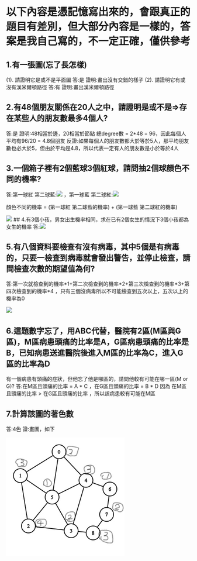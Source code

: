 # 以下內容是憑記憶寫出來的，會跟真正的題目有差別，但大部分內容是一樣的，答案是我自己寫的，不一定正確，僅供參考
## 1.有一張圖(忘了長怎樣)
(1). 請證明它是或不是平面圖 答:是 證明:畫出沒有交錯的樣子
(2). 請證明它有或沒有漢米爾頓路徑 答:有 證明:畫出漢米爾頓路徑
## 2.有48個朋友關係在20人之中，請證明是或不是=>存在某些人的朋友數最多4個人?
答:是
證明:48相當於邊，20相當於節點 總degree數 = 2*48 = 96，因此每個人平均有96/20 = 4.8個朋友
反證:如果每個人的朋友數都大於等於5人，那平均朋友數也必大於5，但由於平均是4.8，所以代表一定有人的朋友數是小於等於4人
## 3.一個箱子裡有2個藍球3個紅球，請問抽2個球顏色不同的機率?

答:第一球紅 第二球藍:<img src="https://render.githubusercontent.com/render/math?math=\frac{3}{5} * \frac{2}{4}"> ，第一球藍 第二球紅:<img src="https://render.githubusercontent.com/render/math?math=\frac{2}{5} * \frac{3}{4}">

顏色不同的機率 = (第一球紅 第二球藍的機率) + (第一球藍 第二球紅的機率)

<img src="https://render.githubusercontent.com/render/math?math=\frac{12}{20} = \frac{6}{20} %2B \frac{6}{20} = \frac{3}{5}">
## 4.有3個小孩，男女出生機率相同，求在已有2個女生的情況下3個小孩都為女生的機率
答:<img src="https://render.githubusercontent.com/render/math?math=\frac{3girls}{3girls%2B2girls-1boy} = \frac{\frac{1}{2}}{\frac{1}{2}%2B\frac{1}{2}} = \frac{1}{2}">

## 5.有八個資料要檢查有沒有病毒，其中5個是有病毒的，只要一檢查到病毒就會發出警告，並停止檢查，請問檢查次數的期望值為何?
答:第一次就檢查到的機率\*1+第二次檢查到的機率\*2+第三次檢查到的機率\*3+第四次檢查到的機率\*4 ，只有三個沒病毒所以不可能檢查到五次以上，五次以上的機率為0

<img src="https://render.githubusercontent.com/render/math?math=\frac{5}{8}*1%2B(\frac{3}{8}*\frac{5}{7})*2%2B(\frac{3}{8}*\frac{2}{7}*\frac{5}{6})*3%2B(\frac{3}{8}*\frac{2}{7}*\frac{1}{6}*\frac{5}{5})*4 = \frac{2}{3}">

## 6.這題數字忘了，用ABC代替，醫院有2區(M區與G區)，M區病患頭痛的比率是A，G區病患頭痛的比率是B，已知病患送進醫院後進入M區的比率為C，進入G區的比率為D
有一個病患有頭痛的症狀，但他忘了他是哪區的，請問他較有可能在哪一區(M or G)?
答:在M區且頭痛的比率 = A * C ，在G區且頭痛的比率 = B * D
因為 在M區且頭痛的比率 > 在G區且頭痛的比率 ，所以該病患較有可能在M區
## 7.計算該圖的著色數
答:4色 證:畫圖，如下

![image](Inkedgraph_LI.jpg)
